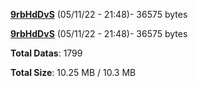 [**9rbHdDvS**](/data/9rbHdDvS.txt) (05/11/22 - 21:48)- 36575 bytes

[**9rbHdDvS**](/data/9rbHdDvS.txt) (05/11/22 - 21:48)- 36575 bytes

**Total Datas**: 1799

**Total Size**: 10.25 MB / 10.3 MB